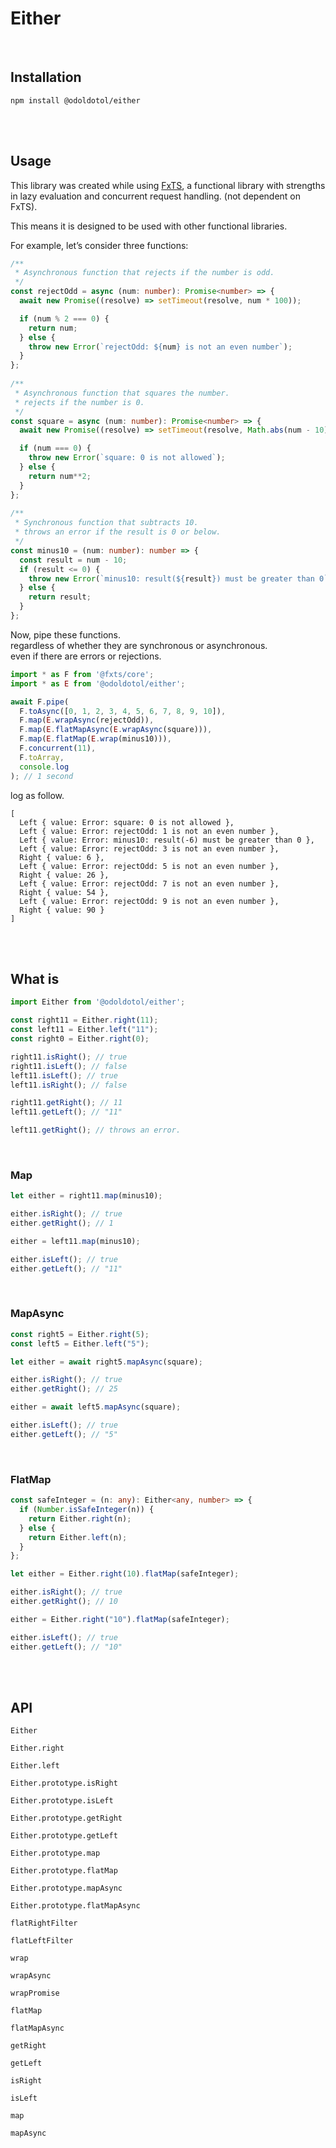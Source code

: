 # Either

<br>

## Installation

```
npm install @odoldotol/either
```

<br><br>

## Usage

This library was created while using [FxTS](https://fxts.dev/), a functional library with strengths in lazy evaluation and concurrent request handling.
(not dependent on FxTS).

This means it is designed to be used with other functional libraries.

For example, let’s consider three functions: 

```typescript
/**
 * Asynchronous function that rejects if the number is odd.  
 */
const rejectOdd = async (num: number): Promise<number> => {
  await new Promise((resolve) => setTimeout(resolve, num * 100));

  if (num % 2 === 0) {
    return num;
  } else {
    throw new Error(`rejectOdd: ${num} is not an even number`);
  }
};
  
/**
 * Asynchronous function that squares the number.  
 * rejects if the number is 0. 
 */
const square = async (num: number): Promise<number> => {
  await new Promise((resolve) => setTimeout(resolve, Math.abs(num - 10) * 100));

  if (num === 0) {
    throw new Error(`square: 0 is not allowed`);
  } else {
    return num**2;
  }
};
  
/**
 * Synchronous function that subtracts 10.  
 * throws an error if the result is 0 or below.
 */
const minus10 = (num: number): number => {
  const result = num - 10;
  if (result <= 0) {
    throw new Error(`minus10: result(${result}) must be greater than 0`);
  } else {
    return result;
  }
};
```

Now, pipe these functions.  
regardless of whether they are synchronous or asynchronous.  
even if there are errors or rejections.

```typescript
import * as F from '@fxts/core';
import * as E from '@odoldotol/either';

await F.pipe(
  F.toAsync([0, 1, 2, 3, 4, 5, 6, 7, 8, 9, 10]),
  F.map(E.wrapAsync(rejectOdd)),
  F.map(E.flatMapAsync(E.wrapAsync(square))),
  F.map(E.flatMap(E.wrap(minus10))),
  F.concurrent(11),
  F.toArray,
  console.log
); // 1 second
```

log as follow.
```
[
  Left { value: Error: square: 0 is not allowed },
  Left { value: Error: rejectOdd: 1 is not an even number },
  Left { value: Error: minus10: result(-6) must be greater than 0 },
  Left { value: Error: rejectOdd: 3 is not an even number },
  Right { value: 6 },
  Left { value: Error: rejectOdd: 5 is not an even number },
  Right { value: 26 },
  Left { value: Error: rejectOdd: 7 is not an even number },
  Right { value: 54 },
  Left { value: Error: rejectOdd: 9 is not an even number },
  Right { value: 90 }
]
```

<br><br>

## What is

```typescript
import Either from '@odoldotol/either';

const right11 = Either.right(11);
const left11 = Either.left("11");
const right0 = Either.right(0);

right11.isRight(); // true
right11.isLeft(); // false
left11.isLeft(); // true
left11.isRight(); // false

right11.getRight(); // 11
left11.getLeft(); // "11"

left11.getRight(); // throws an error.
```

<br>

### Map

```typescript
let either = right11.map(minus10);

either.isRight(); // true
either.getRight(); // 1

either = left11.map(minus10);

either.isLeft(); // true
either.getLeft(); // "11"
```

<br>

### MapAsync

```typescript
const right5 = Either.right(5);
const left5 = Either.left("5");

let either = await right5.mapAsync(square);

either.isRight(); // true
either.getRight(); // 25

either = await left5.mapAsync(square);

either.isLeft(); // true
either.getLeft(); // "5"
```

<br>

### FlatMap

```typescript
const safeInteger = (n: any): Either<any, number> => {
  if (Number.isSafeInteger(n)) {
    return Either.right(n);
  } else {
    return Either.left(n);
  }
};

let either = Either.right(10).flatMap(safeInteger);

either.isRight(); // true
either.getRight(); // 10

either = Either.right("10").flatMap(safeInteger);

either.isLeft(); // true
either.getLeft(); // "10"
```

<br><br>

## API

```
Either
```

```
Either.right

Either.left
```

```
Either.prototype.isRight

Either.prototype.isLeft

Either.prototype.getRight

Either.prototype.getLeft

Either.prototype.map

Either.prototype.flatMap

Either.prototype.mapAsync

Either.prototype.flatMapAsync
```

```
flatRightFilter

flatLeftFilter
```

```
wrap

wrapAsync

wrapPromise
```

```
flatMap

flatMapAsync

getRight

getLeft

isRight

isLeft

map

mapAsync
```
